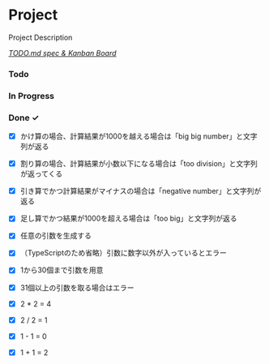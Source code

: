 # Project

Project Description

<em>[TODO.md spec & Kanban Board](https://bit.ly/3fCwKfM)</em>

### Todo


### In Progress


### Done ✓

- [x] かけ算の場合、計算結果が1000を越える場合は「big big number」と文字列が返る  
- [x] 割り算の場合、計算結果が小数以下になる場合は「too division」と文字列が返ってくる  
- [x] 引き算でかつ計算結果がマイナスの場合は「negative number」と文字列が返る  
- [x] 足し算でかつ結果が1000を超える場合は「too big」と文字列が返る  
- [x] 任意の引数を生成する  
- [x] （TypeScriptのため省略）引数に数字以外が入っているとエラー  
- [x] 1から30個まで引数を用意  
- [x] 31個以上の引数を取る場合はエラー  
- [x] 2 * 2 = 4  
- [x] 2 / 2 = 1  
- [x] 1 - 1 = 0  
- [x] 1 + 1 = 2  

